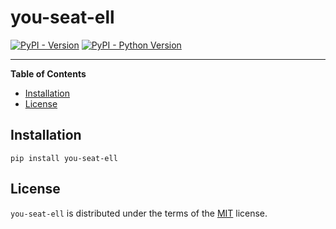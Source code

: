 # you-seat-ell

[![PyPI - Version](https://img.shields.io/pypi/v/you-seat-ell.svg)](https://pypi.org/project/you-seat-ell)
[![PyPI - Python Version](https://img.shields.io/pypi/pyversions/you-seat-ell.svg)](https://pypi.org/project/you-seat-ell)

-----

**Table of Contents**

- [Installation](#installation)
- [License](#license)

## Installation

```console
pip install you-seat-ell
```

## License

`you-seat-ell` is distributed under the terms of the [MIT](https://spdx.org/licenses/MIT.html) license.
